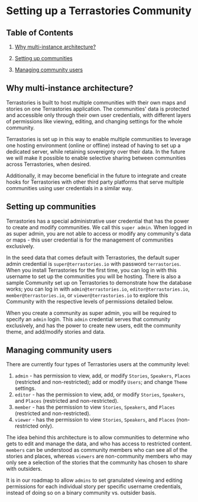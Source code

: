 # Setting up a Terrastories Community

## Table of Contents

1. [Why multi-instance architecture?](#why-multi-instance-architecture)

2. [Setting up communities](#setting-up-communities)

3. [Managing community users](#managing-community-users)

## Why multi-instance architecture?

Terrastories is built to host multiple communities with their own maps and stories on one Terrastories application. The communities' data is protected and accessible only through their own  user credentials, with different layers of permissions like viewing, editing, and changing settings for the whole community. 

Terrastories is set up in this way to enable multiple communities to leverage one hosting environment (online or offline) instead of having to set up a dedicated server, while retaining sovereignty over their data. In the future we will make it possible to enable selective sharing between communities across Terrastories, when desired.

Additionally, it may become beneficial in the future to integrate and create hooks for Terrastories with other third party platforms that serve multiple communities using user credentials in a similar way.

## Setting up communities

Terrastories has a special administrative user credential that has the power to create and modify communities. We call this `super admin`. When logged in as super admin, you are not able to access or modify any community's data or maps - this user credential is for the management of communities exclusively.

In the seed data that comes default with Terrastories, the default super admin credential is `super@terrastories.io` with password `terrastories`. When you install Terrastories for the first time, you can log in with this username to set up the communities you will be hosting. There is also a sample Community set up on Terrastories to demonstrate how the database works; you can log in with `admin@terrastories.io`, `editor@terrastories.io`, `member@terrastories.io`, or `viewer@terrastories.io` to explore this Community with the respective levels of permissions detailed below.

When you create a community as super admin, you will be required to specify an `admin` login. This `admin` credential serves that community exclusively, and has the power to create new users, edit the community theme, and add/modify stories and data.

## Managing community users

There are currently four types of Terrastories users at the community level:

1. `admin` - has permission to view, add, or modify `Stories`, `Speakers`, `Places` (restricted and non-restricted); add or modify `Users`; and change `Theme` settings.
2. `editor` - has the permission to view, add, or modify `Stories`, `Speakers`, and `Places` (restricted and non-restricted).
3. `member` - has the permission to view `Stories`, `Speakers`, and `Places` (restricted and non-restricted).
4. `viewer` - has the permission to view `Stories`, `Speakers`, and `Places` (non-restricted only).

The idea behind this architecture is to allow communities to determine who gets to edit and manage the data, and who has access to restricted content. `members` can be understood as community members who can see all of the stories and places, whereas `viewers` are non-community members who may only see a selection of the stories that the community has chosen to share with outsiders.

It is in our roadmap to allow `admins` to set granulated viewing and editing permissions for each individual story per specific username credentials, instead of doing so on a binary community vs. outsider basis.